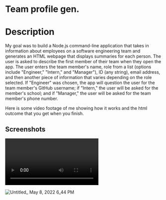 
# Team profile gen.
# Description
 My goal was to build a Node.js command-line application that takes in information about employees on a software engineering team and generates an HTML webpage that displays summaries for each person. The user is asked to describe the first member of their team when they open the app. The user enters the team member's name, role from a list (options include "Engineer," "Intern," and "Manager"), ID (any string), email address, and then another piece of information that varies depending on the role selected. If "Engineer" was chosen, the app will question the user for the team member's GitHub username; if "Intern," the user will be asked for the member's school; and if "Manager," the user will be asked for the team member's phone number.


Here is some video footage of me showing how it works and the html outcome that you get when you finish.


## Screenshots

![App Screenshot](https://user-images.githubusercontent.com/98843560/167321205-14fc07c9-eb5d-440d-9beb-00a78b3f15ec.mp4)

![Untitled_ May 8, 2022 6_44 PM](https://user-images.githubusercontent.com/98843560/167321390-7fdf98a1-5a1f-4158-a5a8-346e5162293f.gif)
